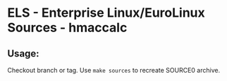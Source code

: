 # ELS - Enterprise Linux/EuroLinux Sources - hmaccalc
 
## Usage:
  Checkout branch or tag. Use `make sources` to recreate  SOURCE0 archive.
